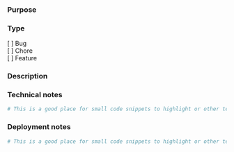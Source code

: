 ### Purpose
<!-- Why should we make this change? -->

### Type
[ ] Bug</br>
[ ] Chore</br>
[ ] Feature</br>

### Description
<!-- How did you solve this? -->

### Technical notes
<!-- Are there special technical considerations? -->
```python
# This is a good place for small code snippets to highlight or other technical notes.
```

### Deployment notes
<!-- Are there special technical considerations? -->
```python
# This is a good place for small code snippets to highlight or other technical notes.
```